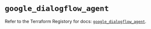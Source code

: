 # `google_dialogflow_agent`

Refer to the Terraform Registory for docs: [`google_dialogflow_agent`](https://registry.terraform.io/providers/hashicorp/google/4.70.0/docs/resources/dialogflow_agent).

